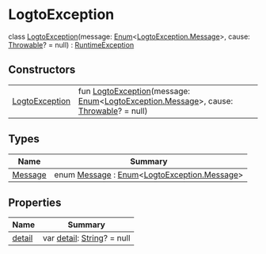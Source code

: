 # LogtoException


class [LogtoException](index.md)(message: [Enum](https://kotlinlang.org/api/latest/jvm/stdlib/kotlin/-enum/index.html)&lt;[LogtoException.Message](-message/index.md)&gt;, cause: [Throwable](https://kotlinlang.org/api/latest/jvm/stdlib/kotlin/-throwable/index.html)? = null) : [RuntimeException](https://developer.android.com/reference/kotlin/java/lang/RuntimeException.html)

## Constructors

| | |
|---|---|
| [LogtoException](-logto-exception-constructor) | fun [LogtoException](-logto-exception-constructor)(message: [Enum](https://kotlinlang.org/api/latest/jvm/stdlib/kotlin/-enum/index.html)&lt;[LogtoException.Message](-message/index.md)&gt;, cause: [Throwable](https://kotlinlang.org/api/latest/jvm/stdlib/kotlin/-throwable/index.html)? = null) |

## Types

| Name | Summary |
|---|---|
| [Message](-message/index.md) | enum [Message](-message/index.md) : [Enum](https://kotlinlang.org/api/latest/jvm/stdlib/kotlin/-enum/index.html)&lt;[LogtoException.Message](-message/index.md)&gt; |

## Properties

| Name | Summary |
|---|---|
| [detail](detail.md) | var [detail](detail.md): [String](https://kotlinlang.org/api/latest/jvm/stdlib/kotlin/-string/index.html)? = null |
